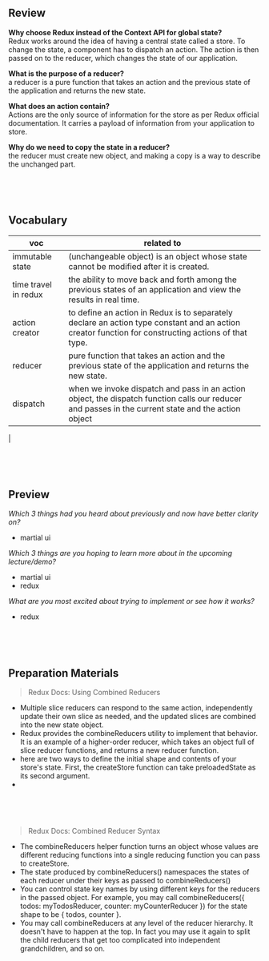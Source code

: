 ## Review

**Why choose Redux instead of the Context API for global state?**    
Redux works around the idea of having a central state called a store. To change the state, a component has to dispatch an action. The action is then passed on to the reducer, which changes the state of our application.    


**What is the purpose of a reducer?**    
a reducer is a pure function that takes an action and the previous state of the application and returns the new state.    

**What does an action contain?**    
Actions are the only source of information for the store as per Redux official documentation. It carries a payload of information from your application to store.   

**Why do we need to copy the state in a reducer?**    
the reducer must create new object, and making a copy is a way to describe the unchanged part.    




&nbsp;

&nbsp;

## Vocabulary

| voc | related to |
| --- | ---------- |
| immutable state   |   (unchangeable object) is an object whose state cannot be modified after it is created.          |
| time travel in redux   |  the ability to move back and forth among the previous states of an application and view the results in real time.          |
| action creator   |  to define an action in Redux is to separately declare an action type constant and an action creator function for constructing actions of that type.           |
| reducer   |  pure function that takes an action and the previous state of the application and returns the new state.          |
| dispatch   |  when we invoke dispatch and pass in an action object, the dispatch function calls our reducer and passes in the current state and the action object          |
| 






&nbsp;

&nbsp;

## Preview

_Which 3 things had you heard about previously and now have better clarity on?_

- martial ui

_Which 3 things are you hoping to learn more about in the upcoming lecture/demo?_

- martial ui
- redux

_What are you most excited about trying to implement or see how it works?_

- redux

&nbsp;

&nbsp;

## Preparation Materials

> Redux Docs: Using Combined Reducers

- Multiple slice reducers can respond to the same action, independently update their own slice as needed, and the updated slices are combined into the new state object.   
- Redux provides the combineReducers utility to implement that behavior. It is an example of a higher-order reducer, which takes an object full of slice reducer functions, and returns a new reducer function.    
- here are two ways to define the initial shape and contents of your store's state. First, the createStore function can take preloadedState as its second argument.    
- 

&nbsp;

&nbsp;

> Redux Docs: Combined Reducer Syntax

- The combineReducers helper function turns an object whose values are different reducing functions into a single reducing function you can pass to createStore.   
- The state produced by combineReducers() namespaces the states of each reducer under their keys as passed to combineReducers()   
- You can control state key names by using different keys for the reducers in the passed object. For example, you may call combineReducers({ todos: myTodosReducer, counter: myCounterReducer }) for the state shape to be { todos, counter }.    
- You may call combineReducers at any level of the reducer hierarchy. It doesn't have to happen at the top. In fact you may use it again to split the child reducers that get too complicated into independent grandchildren, and so on.   
